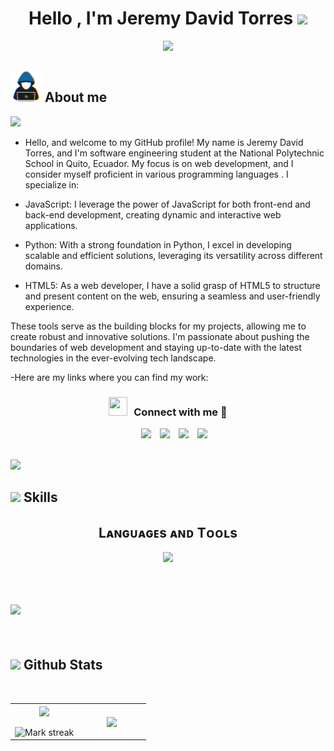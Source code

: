 <h1 align="center"><b>Hello , I'm Jeremy David Torres </b><img src="https://media.giphy.com/media/du3J3cXyzhj75IOgvA/giphy.gif"width="35"></h1>
<p align="center">
  <a href="https://github.com/DenverCoder1/readme-typing-svg"><img src="https://readme-typing-svg.herokuapp.com?font=Time+New+Roman&color=cyan&size=25&center=true&vCenter=true&width=600&height=100&lines=Hi+and+Welcome;++;Software Engineering Student;Web Developer;Love+to+learn+new+things"></a>
</p>
	
## <picture><img src = "https://github.com/0xAbdulKhalid/0xAbdulKhalid/raw/main/assets/mdImages/about_me.gif" width = 50px></picture> **About me**

<img src="https://user-images.githubusercontent.com/73097560/115834477-dbab4500-a447-11eb-908a-139a6edaec5c.gif"><br>

- Hello, and welcome to my GitHub profile! My name is Jeremy David Torres, and I'm software engineering student at the National Polytechnic School in Quito, Ecuador. My focus is on web development, and I consider myself proficient in various programming languages . I specialize in:

- JavaScript: I leverage the power of JavaScript for both front-end and back-end development, creating dynamic and interactive web applications.

- Python: With a strong foundation in Python, I excel in developing scalable and efficient solutions, leveraging its versatility across different domains.

- HTML5: As a web developer, I have a solid grasp of HTML5 to structure and present content on the web, ensuring a seamless and user-friendly experience.

These tools serve as the building blocks for my projects, allowing me to create robust and innovative solutions. I'm passionate about pushing the boundaries of web development and staying up-to-date with the latest technologies in the ever-evolving tech landscape.

-Here are my links where you can find my work:

<h3 align="center" > <img src="https://media.giphy.com/media/iY8CRBdQXODJSCERIr/giphy.gif" width="30" height="30" style="margin-right: 10px;">Connect with me 🤝 </h3>

<p align="center">

 <div align="center"  class="icons-social" style="margin-left: 10px;">
        <a style="margin-left: 10px;"  target="_blank" href="https://www.linkedin.com/in/jeremy-torres0507/">
			<img src="https://img.icons8.com/doodle/40/000000/linkedin--v2.png"></a>
        <a style="margin-left: 10px;" target="_blank" href="https://github.com/SrKarma07">
		<img src="https://img.icons8.com/doodle/40/000000/github--v1.png"></a>
		<a style="margin-left: 10px;" target="_blank" href="https://wa.me/+593998027562">
			<img src="https://img.icons8.com/doodle/40/000000/whatsapp--v2.png"></a>
		<a style="margin-left: 10px;" target="_blank" href="mailto:jeremydavidtorrespaez@gmail.com">
		<img src="https://img.icons8.com/doodle/40/000000/email--v1.png"></a>
      </div>


<br>

<img src="https://user-images.githubusercontent.com/73097560/115834477-dbab4500-a447-11eb-908a-139a6edaec5c.gif"><br>

## <img src="https://media2.giphy.com/media/QssGEmpkyEOhBCb7e1/giphy.gif?cid=ecf05e47a0n3gi1bfqntqmob8g9aid1oyj2wr3ds3mg700bl&rid=giphy.gif" width ="25"><b> Skills</b>


<!--Languages and Tools Section-->       
<h2 align="center">Lᴀɴɢᴜᴀɢᴇs ᴀɴᴅ Tᴏᴏʟs</h2>
<p align="center">
<img width="500px"  src="https://skillicons.dev/icons?i=py,java,js,html,css,angular,react,nodejs,django,md,postgres,git,vscode,docker,aws,postman,linux&perline=10"  />
</p>
<br />

<img src="https://user-images.githubusercontent.com/73097560/115834477-dbab4500-a447-11eb-908a-139a6edaec5c.gif"><br>
-----

<br>


## <img src="https://media.giphy.com/media/iY8CRBdQXODJSCERIr/giphy.gif" width="35"><b> Github Stats </b>
<br>

<div align="center">

<!--- stats & Trophy (start) -->
<p align="center">
  <!--- stats (start) -->
<table align="center">
<tr border="none">
<td width="50%" align="center">

  <img  align="center"  src="https://github-readme-stats.vercel.app/api?username=SrKarma07&theme=radical&show_icons=true&count_private=true" />
  <br></br>
  <img  title="🔥 Get streak stats for your profile at git.io/streak-stats" alt="Mark streak" src="https://github-readme-streak-stats.herokuapp.com/?user=SrKarma07&theme=radical&hide_border=false" /> 
</td>

<td width="50%" align="center">
  <img  align="center"  src="https://github-readme-stats.anuraghazra1.vercel.app/api/top-langs/?username=SrKarma07&theme=radical&hide_border=false&no-bg=true&no-frame=true&langs_count=10"/>
  </td>
</tr>
</table>
<!--- stats (end) -->

</div>

<br>